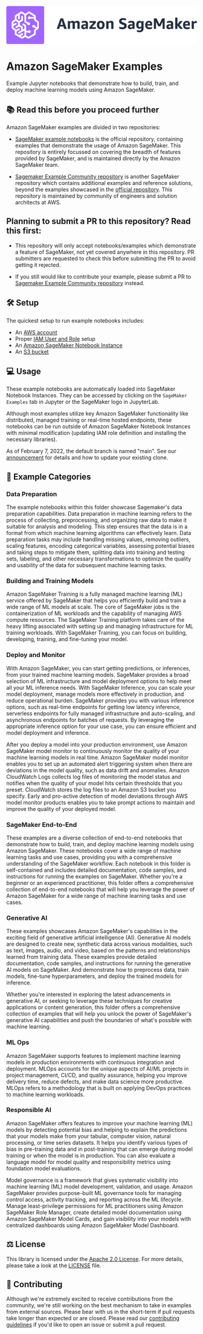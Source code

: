 ![SageMaker](https://github.com/aws/amazon-sagemaker-examples/raw/main/_static/sagemaker-banner.png)

# Amazon SageMaker Examples

Example Jupyter notebooks that demonstrate how to build, train, and deploy machine learning models using Amazon SageMaker.

## :books: Read this before you proceed further

Amazon SageMaker examples are divided in two repositories:

- [SageMaker example notebooks](https://github.com/aws/amazon-sagemaker-examples) is the official repository, containing examples that demonstrate the usage of Amazon SageMaker. This repository is entirely focussed on covering the breadth of features provided by SageMaker, and is maintained directly by the Amazon SageMaker team.

- [Sagemaker Example Community repository](https://github.com/aws/amazon-sagemaker-examples-community) is another SageMaker repository which contains additional examples and reference solutions, beyond the examples showcased in the [official repository](https://github.com/aws/amazon-sagemaker-examples). This repository is maintained by community of engineers and solution architects at AWS.

## Planning to submit a PR to this repository? Read this first:

- This repository will only accept notebooks/examples which demonstrate a feature of SageMaker, not yet covered anywhere in this repository. PR submitters are requested to check this before submitting the PR to avoid getting it rejected.

- If you still would like to contribute your example, please submit a PR to [Sagemaker Example Community repository](https://github.com/aws/amazon-sagemaker-examples-community) instead.

## :hammer_and_wrench: Setup

The quickest setup to run example notebooks includes:

- An [AWS account](http://docs.aws.amazon.com/sagemaker/latest/dg/gs-account.html)
- Proper [IAM User and Role](http://docs.aws.amazon.com/sagemaker/latest/dg/authentication-and-access-control.html) setup
- An [Amazon SageMaker Notebook Instance](http://docs.aws.amazon.com/sagemaker/latest/dg/gs-setup-working-env.html)
- An [S3 bucket](http://docs.aws.amazon.com/sagemaker/latest/dg/gs-config-permissions.html)

## :computer: Usage

These example notebooks are automatically loaded into SageMaker Notebook Instances.
They can be accessed by clicking on the `SageMaker Examples` tab in Jupyter or the SageMaker logo in JupyterLab.

Although most examples utilize key Amazon SageMaker functionality like distributed, managed training or real-time hosted endpoints, these notebooks can be run outside of Amazon SageMaker Notebook Instances with minimal modification (updating IAM role definition and installing the necessary libraries).

As of February 7, 2022, the default branch is named "main". See our [announcement](https://github.com/aws/amazon-sagemaker-examples/discussions/3131) for details and how to update your existing clone.

## :notebook: Example Categories

### Data Preparation

The example notebooks within this folder showcase Sagemaker's data preparation capabilities. Data preparation in machine learning refers to the process of collecting, preprocessing, and organizing raw data to make it suitable for analysis and modeling. This step ensures that the data is in a format from which machine learning algorithms can effectively learn. Data preparation tasks may include handling missing values, removing outliers, scaling features, encoding categorical variables, assessing potential biases and taking steps to mitigate them, splitting data into training and testing sets, labeling, and other necessary transformations to optimize the quality and usability of the data for subsequent machine learning tasks.

### Building and Training Models

Amazon SageMaker Training is a fully managed machine learning (ML) service offered by SageMaker that helps you efficiently build and train a wide range of ML models at scale. The core of SageMaker jobs is the containerization of ML workloads and the capability of managing AWS compute resources. The SageMaker Training platform takes care of the heavy lifting associated with setting up and managing infrastructure for ML training workloads. With SageMaker Training, you can focus on building, developing, training, and fine-tuning your model.

### Deploy and Monitor

With Amazon SageMaker, you can start getting predictions, or inferences, from your trained machine learning models. SageMaker provides a broad selection of ML infrastructure and model deployment options to help meet all your ML inference needs. With SageMaker Inference, you can scale your model deployment, manage models more effectively in production, and reduce operational burden. SageMaker provides you with various inference options, such as real-time endpoints for getting low latency inference, serverless endpoints for fully managed infrastructure and auto-scaling, and asynchronous endpoints for batches of requests. By leveraging the appropriate inference option for your use case, you can ensure efficient and model deployment and inference.

After you deploy a model into your production environment, use Amazon SageMaker model monitor to continuously monitor the quality of your machine learning models in real time. Amazon SageMaker model monitor enables you to set up an automated alert triggering system when there are deviations in the model quality, such as data drift and anomalies. Amazon CloudWatch Logs collects log files of monitoring the model status and notifies when the quality of your model hits certain thresholds that you preset. CloudWatch stores the log files to an Amazon S3 bucket you specify. Early and pro-active detection of model deviations through AWS model monitor products enables you to take prompt actions to maintain and improve the quality of your deployed model.

### SageMaker End-to-End

These examples are a diverse collection of end-to-end notebooks that demonstrate how to build, train, and deploy machine learning models using Amazon SageMaker. These notebooks cover a wide range of machine learning tasks and use cases, providing you with a comprehensive understanding of the SageMaker workflow. Each notebook in this folder is self-contained and includes detailed documentation, code samples, and instructions for running the examples on SageMaker. Whether you're a beginner or an experienced practitioner, this folder offers a comprehensive collection of end-to-end notebooks that will help you leverage the power of Amazon SageMaker for a wide range of machine learning tasks and use cases.

### Generative AI

These examples showcases Amazon SageMaker's capabilities in the exciting field of generative artificial intelligence (AI). Generative AI models are designed to create new, synthetic data across various modalities, such as text, images, audio, and video, based on the patterns and relationships learned from training data. These examples provide detailed documentation, code samples, and instructions for running the generative AI models on SageMaker. And demonstrate how to preprocess data, train models, fine-tune hyperparameters, and deploy the trained models for inference.

Whether you're interested in exploring the latest advancements in generative AI, or seeking to leverage these techniques for creative applications or content generation, this folder offers a comprehensive collection of examples that will help you unlock the power of SageMaker's generative AI capabilities and push the boundaries of what's possible with machine learning.

### ML Ops

Amazon SageMaker supports features to implement machine learning models in production environments with continuous integration and deployment. MLOps accounts for the unique aspects of AI/ML projects in project management, CI/CD, and quality assurance, helping you improve delivery time, reduce defects, and make data science more productive. MLOps refers to a methodology that is built on applying DevOps practices to machine learning workloads.

### Responsible AI

Amazon SageMaker offers features to improve your machine learning (ML) models by detecting potential bias and helping to explain the predictions that your models make from your tabular, computer vision, natural processing, or time series datasets. It helps you identify various types of bias in pre-training data and in post-training that can emerge during model training or when the model is in production. You can also evaluate a language model for model quality and responsibility metrics using foundation model evaluations.

Model governance is a framework that gives systematic visibility into machine learning (ML) model development, validation, and usage. Amazon SageMaker provides purpose-built ML governance tools for managing control access, activity tracking, and reporting across the ML lifecycle. Manage least-privilege permissions for ML practitioners using Amazon SageMaker Role Manager, create detailed model documentation using Amazon SageMaker Model Cards, and gain visibility into your models with centralized dashboards using Amazon SageMaker Model Dashboard.

## :balance_scale: License

This library is licensed under the [Apache 2.0 License](http://aws.amazon.com/apache2.0/).
For more details, please take a look at the [LICENSE](https://github.com/aws/amazon-sagemaker-examples/blob/master/LICENSE.txt) file.

## :handshake: Contributing

Although we're extremely excited to receive contributions from the community, we're still working on the best mechanism to take in examples from external sources. Please bear with us in the short-term if pull requests take longer than expected or are closed.
Please read our [contributing guidelines](https://github.com/aws/amazon-sagemaker-examples/blob/master/CONTRIBUTING.md)
if you'd like to open an issue or submit a pull request.

